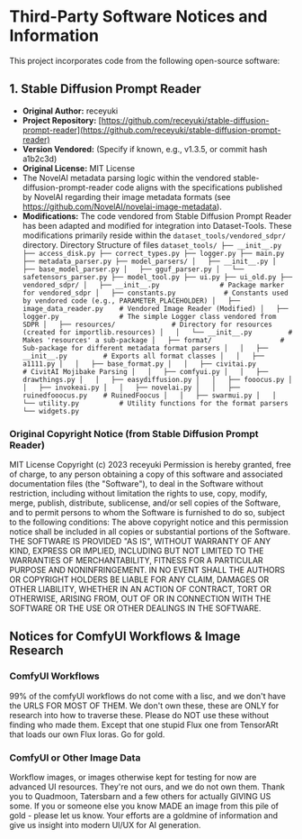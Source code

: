 # Third-Party Software Notices and Information

This project incorporates code from the following open-source software:

## 1. Stable Diffusion Prompt Reader

* **Original Author:** receyuki
* **Project Repository:** [https://github.com/receyuki/stable-diffusion-prompt-reader](https://github.com/receyuki/stable-diffusion-prompt-reader)
* **Version Vendored:** (Specify if known, e.g., v1.3.5, or commit hash a1b2c3d)
* **Original License:** MIT License
* The NovelAI metadata parsing logic within the vendored stable-diffusion-prompt-reader code aligns with the specifications published by NovelAI regarding their image metadata formats (see https://github.com/NovelAI/novelai-image-metadata).
* **Modifications:** The code vendored from Stable Diffusion Prompt Reader has been adapted and modified for integration into Dataset-Tools. These modifications primarily reside within the `dataset_tools/vendored_sdpr/` directory.
Directory Structure of files
`dataset_tools/
├── __init__.py
├── access_disk.py
├── correct_types.py
├── logger.py
├── main.py
├── metadata_parser.py
├── model_parsers/
│   ├── __init__.py
│   ├── base_model_parser.py
│   ├── gguf_parser.py
│   └── safetensors_parser.py
├── model_tool.py
├── ui.py
├── ui_old.py
├── vendored_sdpr/
│   ├── __init__.py               # Package marker for vendored_sdpr
│   ├── constants.py            # Constants used by vendored code (e.g., PARAMETER_PLACEHOLDER)
│   ├── image_data_reader.py    # Vendored Image Reader (Modified)
│   ├── logger.py               # The simple Logger class vendored from SDPR
│   ├── resources/              # Directory for resources (created for importlib.resources)
│   │   └── __init__.py         # Makes 'resources' a sub-package
│   ├── format/                 # Sub-package for different metadata format parsers
│   │   ├── __init__.py         # Exports all format classes
│   │   ├── a1111.py
│   │   ├── base_format.py
│   │   ├── civitai.py          # CivitAI Mojibake Parsing
│   │   ├── comfyui.py
│   │   ├── drawthings.py
│   │   ├── easydiffusion.py
│   │   ├── fooocus.py
│   │   ├── invokeai.py
│   │   ├── novelai.py
│   │   ├── ruinedfooocus.py    # RuinedFoocus
│   │   ├── swarmui.py
│   │   └── utility.py          # Utility functions for the format parsers
└── widgets.py`

### Original Copyright Notice (from Stable Diffusion Prompt Reader)

MIT License
Copyright (c) 2023 receyuki
Permission is hereby granted, free of charge, to any person obtaining a copy
of this software and associated documentation files (the "Software"), to deal
in the Software without restriction, including without limitation the rights
to use, copy, modify, merge, publish, distribute, sublicense, and/or sell
copies of the Software, and to permit persons to whom the Software is
furnished to do so, subject to the following conditions:
The above copyright notice and this permission notice shall be included in all
copies or substantial portions of the Software.
THE SOFTWARE IS PROVIDED "AS IS", WITHOUT WARRANTY OF ANY KIND, EXPRESS OR
IMPLIED, INCLUDING BUT NOT LIMITED TO THE WARRANTIES OF MERCHANTABILITY,
FITNESS FOR A PARTICULAR PURPOSE AND NONINFRINGEMENT. IN NO EVENT SHALL THE
AUTHORS OR COPYRIGHT HOLDERS BE LIABLE FOR ANY CLAIM, DAMAGES OR OTHER
LIABILITY, WHETHER IN AN ACTION OF CONTRACT, TORT OR OTHERWISE, ARISING FROM,
OUT OF OR IN CONNECTION WITH THE SOFTWARE OR THE USE OR OTHER DEALINGS IN THE
SOFTWARE.

## Notices for ComfyUI Workflows & Image Research

### ComfyUI Workflows

99% of the comfyUI workflows do not come with a lisc, and we don't have the URLS FOR MOST OF THEM.
We don't own these, these are ONLY for research into how to traverse these. Please do NOT use these without finding who made them.
Except that one stupid Flux one from TensorARt that loads our own Flux loras.
Go for gold.

### ComfyUI or Other Image Data

Workflow images, or images otherwise kept for testing for now are advanced UI resources. They're not ours, and we do not own them.
Thank you to Quadmoon, Tatersbarn and a few others for actually GIVING US some.
If you or someone else you know MADE an image from this pile of gold - please let us know.
Your efforts are a goldmine of information and give us insight into modern UI/UX for AI generation.
